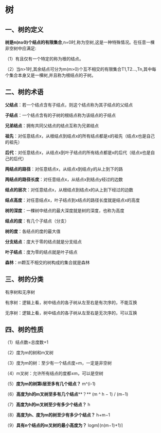 # 树

## 一、树的定义

**树是n(n≥0)个结点的有限集合**,n=0时,称为空树,这是一种特殊情况。在任意一棵非空树中应满足: 

（1）有且仅有一个特定的称为根的结点。 

（2）当n>1时,其余结点可分为m(m>0)个互不相交的有限集合T1,T2…,Tn,其中每个集合本身又是一棵树,并且称为根结点的子树。

## 二、树的术语

**父结点**：若一个结点含有子结点，则这个结点称为其子结点的父结点

**子结点**：一个结点含有的子树的根结点称为该结点的子结点 

**兄弟结点**：拥有共同父结点的结点互称为兄弟结点

**祖先**：对任意结点x，从根结点到结点x的所有结点都是x的祖先（结点x也是自己的祖先）

**后代**：对任意结点x，从结点x到叶子结点的所有结点都是x的后代（结点x也是自己的后代）

**两结点的路径**：对任意结点x，从结点x到结点y的从上到下的路

**两结点的路径长度**：对任意结点x，从结点x到结点y经过的边数

**结点的层次**：对任意结点x，从根结点到结点x的从上到下经过的边数

**结点高度**：对任意结点x，叶子结点到x结点的路径长度就是结点x的高度

**树的深度**：一棵树中结点的最大深度就是树的深度，也称为高度

**结点的度**：有几个子结点（分支） 

**树的度**：各结点的度的最大值

**分支结点**：度大于零的结点就是分支结点

**叶子结点**：度为零的结点就是叶子结点

**森林**：m颗互不相交的树构成的集合就是森林

## 三、树的分类

有序树和无序树

有序树：逻辑上看，树中结点的各子树从左至右是有次序的，不能互换

无序树：逻辑上看，树中结点的各子树从左至右是无次序的，可以互换

## 四、树的性质

（1）结点数=总度数+1

（2）度为m的树和m叉树 

（3）度为m的树：至少有一个结点度=m，一定是非空树

（4）m叉树：允许所有结点的度都≤m，可以是空树

（5）**度为m的树第i层至多有几个结点？** m^(i-1)

（6）**高度为h的m叉树至多有几个结点****？** (m ^ h − 1) / (m−1)

（7）**高度为h的m叉树至少有多少个结点？** h

（8）**高度为h、度为m的树至少有多少个结点？** h+m−1

（9）**具有n个结点的m叉树的最小高度为？** logm⌈(n(m−1)+1)⌉
